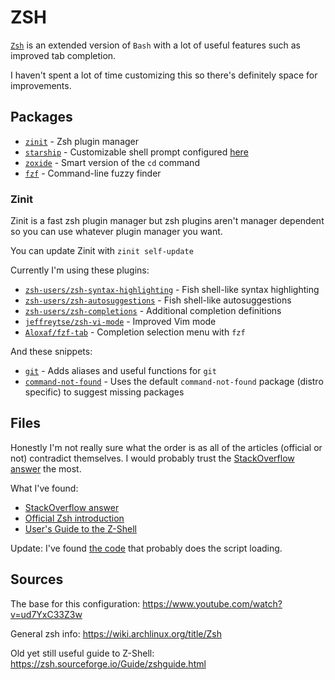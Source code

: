 # ZSH

[`Zsh`](https://zsh.sourceforge.io/) is an extended version of `Bash` with a lot of useful features
such as improved tab completion.

I haven't spent a lot of time customizing this so there's
definitely space for improvements.

## Packages

- [`zinit`](https://github.com/zdharma-continuum/zinit) -
  Zsh plugin manager
- [`starship`](https://starship.rs/) -
  Customizable shell prompt configured [here](./../starship)
- [`zoxide`](https://github.com/ajeetdsouza/zoxide) -
  Smart version of the `cd` command
- [`fzf`](https://github.com/junegunn/fzf) -
  Command-line fuzzy finder

### Zinit

Zinit is a fast zsh plugin manager but
zsh plugins aren't manager dependent so you can use
whatever plugin manager you want.

You can update Zinit with `zinit self-update`

Currently I'm using these plugins:

- [`zsh-users/zsh-syntax-highlighting`](https://github.com/zsh-users/zsh-syntax-highlighting) -
  Fish shell-like syntax highlighting
- [`zsh-users/zsh-autosuggestions`](https://github.com/zsh-users/zsh-autosuggestions) -
  Fish shell-like autosuggestions
- [`zsh-users/zsh-completions`](https://github.com/zsh-users/zsh-completions) -
  Additional completion definitions
- [`jeffreytse/zsh-vi-mode`](https://github.com/jeffreytse/zsh-vi-mode) -
  Improved Vim mode
- [`Aloxaf/fzf-tab`](https://github.com/Aloxaf/fzf-tab) -
  Completion selection menu with `fzf`

And these snippets:

- [`git`](https://github.com/ohmyzsh/ohmyzsh/tree/master/plugins/git) -
  Adds aliases and useful functions for `git`
- [`command-not-found`](https://github.com/ohmyzsh/ohmyzsh/tree/master/plugins/command-not-found) -
  Uses the default `command-not-found` package (distro specific)
  to suggest missing packages

## Files

Honestly I'm not really sure what the order is
as all of the articles (official or not) contradict themselves.
I would probably trust the
[StackOverflow answer](https://superuser.com/questions/1840395/complete-overview-of-bash-and-zsh-startup-files-sourcing-order)
the most.

What I've found:
- [StackOverflow answer](https://superuser.com/questions/1840395/complete-overview-of-bash-and-zsh-startup-files-sourcing-order)
- [Official Zsh introduction](https://zsh.sourceforge.io/Intro/intro_3.html#SEC3)
- [User's Guide to the Z-Shell](https://zsh.sourceforge.io/Guide/zshguide02.html#l9)

Update: I've found [the code](https://github.com/zsh-users/zsh/blob/fceece6a8a6a006b1ba546882aea10f9e03b0970/Src/init.c#L1444)
that probably does the script loading.

## Sources

The base for this configuration: https://www.youtube.com/watch?v=ud7YxC33Z3w

General zsh info: https://wiki.archlinux.org/title/Zsh

Old yet still useful guide to Z-Shell:
https://zsh.sourceforge.io/Guide/zshguide.html
